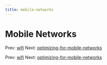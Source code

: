 ```yaml
---
title: mobile-networks
---
```




# Mobile Networks

Prev: [wifi](wifi.md) Next:
[optimizing-for-mobile-networks](optimizing-for-mobile-networks.md)

Prev: [wifi](wifi.md) Next:
[optimizing-for-mobile-networks](optimizing-for-mobile-networks.md)
